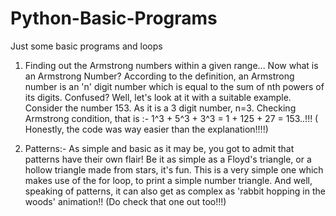 # Python-Basic-Programs
Just some basic programs and loops


1) Finding out the Armstrong numbers within a given range...
Now what is an Armstrong Number? 
According to the definition, an Armstrong number is an 'n' digit number which is equal to the sum of nth powers of its digits.
Confused? Well, let's look at it with a suitable example.
Consider the number 153. As it is a 3 digit number, n=3.
Checking Armstrong condition, that is :-
1^3 + 5^3 + 3^3
= 1 + 125 + 27
= 153..!!!
( Honestly, the code was way easier than the explanation!!!!)


2) Patterns:-
As simple and basic as it may be, you got to admit that patterns have their own flair!
Be it as simple as a Floyd's triangle, or a hollow triangle made from stars, it's fun. This is a very simple one which makes use of the for loop, to print a simple number triangle.
And well, speaking of patterns, it can also get as complex as 'rabbit hopping in the woods' animation!! (Do check that one out too!!!)
